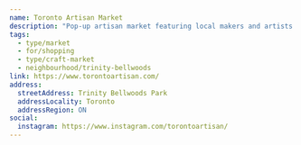 ```yaml
---
name: Toronto Artisan Market
description: "Pop-up artisan market featuring local makers and artists. Check website for event dates and locations, often at Trinity Bellwoods Park."
tags:
  - type/market
  - for/shopping
  - type/craft-market
  - neighbourhood/trinity-bellwoods
link: https://www.torontoartisan.com/
address:
  streetAddress: Trinity Bellwoods Park
  addressLocality: Toronto
  addressRegion: ON
social:
  instagram: https://www.instagram.com/torontoartisan/
---
```

